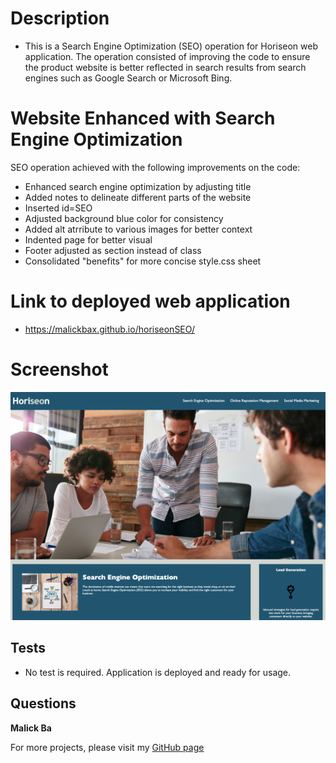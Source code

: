 # Description 
- This is a Search Engine Optimization (SEO) operation for Horiseon web application. The operation consisted of improving the code to ensure the product website is better reflected in search results from search engines such as Google Search or Microsoft Bing.   

# Website Enhanced with Search Engine Optimization 
SEO operation achieved with the following improvements on the code:
- Enhanced search engine optimization by adjusting title
- Added notes to delineate different parts of the website
- Inserted id=SEO 
- Adjusted background blue color for consistency
- Added alt atrribute to various images for better context
- Indented page for better visual 
- Footer adjusted as section instead of class
- Consolidated "benefits" for more concise style.css sheet

# Link to deployed web application 
- https://malickbax.github.io/horiseonSEO/

# Screenshot
![Homepage 1](/assets/images/Screenshot%202022-05-20%20at%2014.56.28.png) 

## Tests
- No test is required. Application is deployed and ready for usage.

## Questions
**Malick Ba**

For more projects, please visit my [GitHub page](https://github.com/malickbax) 
